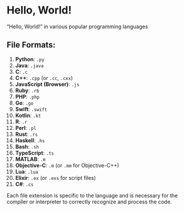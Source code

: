 # Hello, World!
“Hello, World!” in various popular programming languages

## File Formats:

1. **Python**: `.py`
2. **Java**: `.java`
3. **C**: `.c`
4. **C++**: `.cpp` (or `.cc`, `.cxx`)
5. **JavaScript (Browser)**: `.js`
6. **Ruby**: `.rb`
7. **PHP**: `.php`
8. **Go**: `.go`
9. **Swift**: `.swift`
10. **Kotlin**: `.kt`
11. **R**: `.r`
12. **Perl**: `.pl`
13. **Rust**: `.rs`
14. **Haskell**: `.hs`
15. **Bash**: `.sh`
16. **TypeScript**: `.ts`
17. **MATLAB**: `.m`
18. **Objective-C**: `.m` (or `.mm` for Objective-C++)
19. **Lua**: `.lua`
20. **Elixir**: `.ex` (or `.exs` for script files)
21. **C#**: `.cs`

Each file extension is specific to the language and is necessary for the compiler or interpreter to correctly recognize and process the code.
